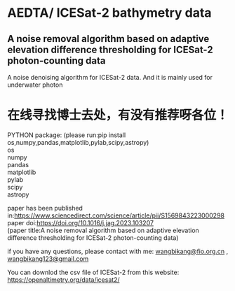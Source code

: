 # AEDTA/  ICESat-2 bathymetry data
## A noise removal algorithm based on adaptive elevation difference thresholding for ICESat-2 photon-counting data
A noise denoising algorithm for ICESat-2 data. And it is mainly used for underwater photon
# 在线寻找博士去处，有没有推荐呀各位！ 
PYTHON package:
(please run:pip install os,numpy,pandas,matplotlib,pylab,scipy,astropy)  
os  
numpy  
pandas  
matplotlib  
pylab  
scipy  
astropy

paper has been published in:https://www.sciencedirect.com/science/article/pii/S1569843223000298  
paper doi:https://doi.org/10.1016/j.jag.2023.103207  
(paper title:A noise removal algorithm based on adaptive elevation difference thresholding for ICESat-2 photon-counting data)  

if you have any questions, please contact with me: wangbikang@fio.org.cn  , wangbikang123@gmail.com

You can downlod the csv file of ICESat-2 from this website: https://openaltimetry.org/data/icesat2/


